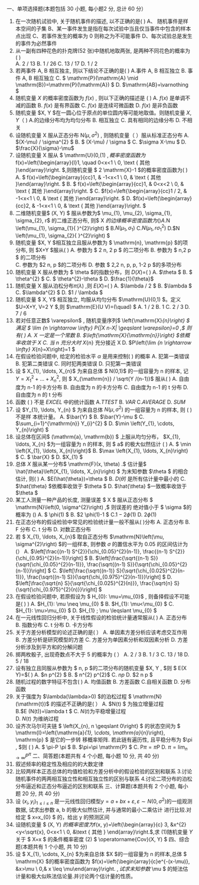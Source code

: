 一、单项选择题(本题包括 30 小题, 每小题2 分, 总计  60 分）
 1. 在一次随机试验中, 关于随机事件的描述, 以不正确的是(           )
 A、 随机事件是样本空间的子集
 B、某一事件发生是指在每次试验中当且仅当事件中包含的样本点出现
 C、若事件发生的概率为 0 则称之为不可能事件
 D、每次试验总是发生的事件为必然事件
 2. 从一副有四种花色的扑克牌(52 张)中随机地取两张, 是两种不同花色的概率为  (          )  
 A.  2 / 13 
 B.  1 / 26 
 C.  13 / 17 
 D.  1 / 2 
 3. 若两事件  A, B  相互独主, 则以下结论不正确的是( )
 A.事件  A, B  相互独立
 B. 事件  A, B  相互独立
 C. $ \mathrm{P}(\mathrm{A} \mid \mathrm{B})=\mathrm{P}(\mathrm{A}) $
 D.  $\mathrm{AB}=\varnothing $
 4. 随机变量  $X$  的概率密度函数为  $f(x)$ , 则以下正确的描述是  (          ) 
 A.  $f(x)$ 是单调不减的函数
 B.  $f(x)$  是有界函数
 C.  $f(x)$  是连续可微函数
 D.   $f(x)$ 是非负函数
 5. 随机变量  $X, Y  $在一圆心位于原点的单位圆内等可能地取值。则随机变量 $X, Y$（          ) 
 A.的边缘分布均为均匀分布
 B. 相互独立
 C. 具有相同的边缘分布
 D. 不相关
 6. 设随机变量  X  服从正态分布  $\mathrm{N}\left(\mu, \sigma^{2}\right)$ , 则随机变量（      ）服从标准正态分布
 A.  $(X-\mu) / \sigma^{2} $
 B. $ (X-\mu) / \sigma $
 C.  $\sigma X-\mu $
 D. $\frac{X}{\sigma}-\mu$
 7. 设随机变量  X  服从 $ \mathrm{U}(0,(1) $, 概率密度函数为$ f(x)=\left\{\begin{array}{l}1, \quad 0<x<1 \\ 0, \text { 其他 }\end{array}\right. $,则随机变量 $ 2 \mathrm{X}-1  $的概率密度函数为(            )
 A. $ f(x)=\left\{\begin{array}{cc}1, & -1<x<1 \\ 0, & \text { 其他 }\end{array}\right. $
 B.   $ f(x)=\left\{\begin{array}{cc}1, & 0<x<2 \\ 0, & \text { 其他 }\end{array}\right. $
 C.  $f(x)=\left\{\begin{array}{cc}1 / 2, & -1<x<1 \\ 0, & \text { 其他 }\end{array}\right. $
 D.  $f(x)=\left\{\begin{array}{cc}2, & -1<x<1 \\ 0, & \text { 其他 }\end{array}\right. $
 8. 二维随机变量$  (X, Y) $ 服从参数为$  \mu_{1}, \mu_{2}, \sigma_{1}, \sigma_{2}, r$  的二维正态分布, 则$  X  $的边缘概率密度函数为 ( )  
 A.$N \left(\mu_{1}, \sigma_{1}{ }^{2}\right) $
 B.$N \left(\mu_{1}, \sigma_{1}\right)$
 C.$N \left(\mu_{1}, r \sigma_{1}{ }^{2}\right)$
 D.$N  \left(\mu_{1}, \sigma_{2}{ }^{2}\right)  $
 9. 随机变量  $X, Y  $相互独立且服从参数为 $ \mathrm{n}, \mathrm{p}  $的项分布, 则  $X+Y  $服从( ) 
 A. 参数为 $ 2 n, 2 p $ 的二项分布 
 B. 参数为 $ n,2 p $ 的二项分布  
 C. 参数为 $2 n, p $的二项分布
 D. 参数 $ 2,2 n, p, p, 1-2 p $的多项分布 
 10. 随机变量  X  服从参数为 $ \theta  $的指数分布，则  $D(X)=$(        ) 
 A.  $\theta $
 B. $ \theta^{2} $
 C. $ \theta^{2}-\theta $
 D. $\frac{1}{\theta}$
 11. 随机变量  X 服从泊松分布$\pi(\lambda)$ ,则  $E(X)=$(        )
 A.  $\lambda / 2 $
 B.  $\lambda $
 C.  $\lambda^{2} $ 
 D.  $1 / \lambda $
 12. 随机变量 $ X, Y$  相互独立, 均服从均匀分布  $\mathrm{U}(0,1)  $。定义  $U=X+Y, V=2 Y $,则  $\mathrm{E}(U V)=(\quad) $
 A.  1 / 2 
 B. 1
 C.  2 / 3 
 D.  7 / 6 
 13. 若对任意正数$  \varepsilon$ , 随机变量序列$  \left\{\mathrm{X}_{n}\right\} $ 满足 $ \lim _{n \rightarrow \infty} P\{|X n-X| \geqslant \varepsilon\}=0 ,$ 则有( )
 A.  X  一定是一个常数
 B.  $\left\{\mathrm{X}_{\mathrm{n}}\right\}  $依概率收敛于  X 
 C. 当  n  充分大时  X_{n}  充分接近  X 
 D.  $P\left\{\lim _{n \rightarrow \infty} X_{n}=X\right\}=1 $
 14. 在假设检验问题中, 给定的检验水平  $\alpha$  是用来控制( ) 的概率
 A. 犯第一类错误
 B. 犯第二类错误
 C. 同时犯两类错误
 D. 只犯第一类错误
 15. 设 $ X_{1}, \ldots, X_{n}$  为来自总体 $ N(0,1)$  的一组容量为  n  的样本, 记  $Y=X_{1}{ }^{2}+\ldots+X_{n}{ }^{2} ,$
 则 $ X_{\mathrm{n}} / \sqrt{Y /(n-1)}$  服从( )
 A. 自由度为  n-1  的卡方分布
 B. 自由度为  n  的卡方分布
 C. 自由度为  n-1  的  t  分布
 D. 自由度为  n  的  t  分布
 16. 函数  (            )  不是 $EXCEL$ 中的统计函数
 A.$TTEST$
 B. $VAR$
 C.$AVERAGE$
 D. $SUM$
 17. 设  $Y_{1}, \ldots, Y_{n} $ 为来自总体  $N\left(\mu, \sigma^{2}\right)$  的一组容量为  n  的样本, 则 (          )不是样 本统计量。
 A.  $\bar{Y} $
 B.  $\bar{Y}-\mu $
 C.  $\sum_{i=1}^{\mathrm{n}} Y_{i}^{2} $
 D.  $\min \left(Y_{1}, \cdots, Y_{n}\right) $
 18. 设总体在区间$  (\mathrm{a}, \mathrm{b}) $ 上服从均匀分布，  $X_{1}, \ldots, X_{n}  $为一组容量为  n  的样本, 则 $ a$  的极大似然估计 ( )
 A. $ \min \left\{X_{1}, \ldots, X_{n}\right\}$ 
 B.  $\max \left\{X_{1}, \ldots, X_{n}\right\} $
 C. $ \bar{X} $
 D.  $X_{1} $
 19. 总体  $X$  服从某一分布$  \mathrm{F}(x, \theta) .$ 估计量$  \hat{\theta}\left(X_{1}, \ldots, X_{n}\right) $ 为末知参数  $\theta $ 的相合估计, 则( )
 A.  $E(\hat{\theta})=\theta $
 B.  $D(\hat{\theta})$  是所有估计量中最小的
 C.  $\hat{\theta}  $依概率收敛于  $\theta 
$
 D. $\hat{\theta}  $一致概率收敛于  $\theta 
$
 20. 某工人测量一种产品的长度, 测量误差 $ X $ 服从正态分布 $ \mathrm{N}\left(0, \sigma^{2}\right) ,$ 则误差的 绝对值小于 $ \sigma  $的概率为  () 
 A. $ \phi(1) $
 B.  $2 \phi(1)-1 $
 C.$1-2 \phi(1)$
 D.  $2 \phi(1)$
 21. 在正态分布的假设检验中常见的检验统计量一般不服从(      )分布
 A. 正态分布
 B. F 分布
 C.  t 分布
 D. 对数正态分布
 22. 若 $ X_{1}, \ldots, X_{n}$  取自正态分布  $\mathrm{N}\left(\mu, \sigma^{2}\right)  $的一组样本, 则参数  $\sigma$  的置信水平为  0.05  的区间估计为(）
 A.  $\left[\frac{(n-1) S^{2}}{\chi_{0.05}^{2}(n-1)}, \frac{(n-1) S^{2}}{\chi_{0.95}^{2}(n-1)}\right] $
 B.  $\left[\frac{\sqrt{(n-1) S}}{\sqrt{\chi_{0.05}^{2}(n-1)}}, \frac{\sqrt{(n-1) S}}{\sqrt{\chi_{0.05}^{2}(n-1)}}\right] $
 C.  $\left[\frac{\sqrt{(n-1)} S}{\sqrt{\chi_{0.025}^{2}(n-1)}}, \frac{\sqrt{(n-1) S}}{\sqrt{\chi_{0.975}^{2}(n-1)}}\right] $ 
 D.  $\left[\frac{\sqrt{n} S}{\sqrt{\chi_{0.025}^{2}(n)}}, \frac{\sqrt{n} S}{\sqrt{\chi_{0.975}^{2}(n)}}\right] $
 23. 在假设检验问题中, 若原假设为 $ H_{0}: \mu=\mu_{0}$ , 则备择假设不可能是( ) )
 A.  $H_{1}: \mu \neq \mu_{0} $
 B.  $H_{1}: \mu<\mu_{0} $
 C.  $H_{1}: \mu>\mu_{0} $
 D.  $H_{1} ; \mu \leqslant \mu_{0} $
 24. 在一元线性回归分析中, 关于线性假设的检验统计量通常服从(      )
 A. 正态分布
 B. 指数分布
 C.  t  分布 
 D. 卡方分布
 25. 关于方差分析模型的论述正确的是(      ）
 A. 单因素方差分析应该考虑交互作用
 B. 方差分析是研究模型的方差
 C. 方差分为单因素分析和双因素分析
 D. 方差分析涉及到平方和的分解问题
 26. 掷两枚骰子, 出现奇数点不大于 5 的概率为  (          ）
 A.  2 / 3 
 B.  1 / 3 
 C.  13 / 18 
 D.  5 / 18 
 27. 设有独立且同服从参数为 $ n, p  $的二项分布的随机变量  $X, Y , $则 $ E(X Y)=$(         ) 
 A.  $n p^{2} $
 B. $ n^{2} p^{2}$ 
 C. $n p$​
 D.  $2 n p $
 28. 随机过程的数字特征不包含(      )
 A. 均值函数
 B. 方差函数 
 C.自相关函数
 D. 分布函数
 29. 关于强度为  $\lambda(\lambda>0)  $的泊松过程 $ \mathrm{N}(\mathrm{t})$  的描述不正确的是( ）
 A.  $N(t) $ 为独立增量过程  
 B.$E  (N(t))=\lambda t $
 C. $N(t)$为平稳增量过程  
 D.  $N(t)$  为维纳过程
 30. 设齐次马尔可夫链 $ \left\{X_{n}, n \geqslant 0\right\} $ 的状态空间为 $ \mathrm{I}=\left\{\mathrm{a}_{1}, \cdots, \mathrm{a}_{n}\right\}, \mathrm{p} $ 是它的一步转 移概率矩阵. 若此链有遍历性, 且平稳分布为  $\pi , $则 (           )
 A. $ \pi-P \pi $
 B.  $\pi=\pi \mathrm{P} $
 C.  $\mathrm{P} \pi=\pi \mathrm{P}$
 D. $\pi=\lim_{n\rightarrow \infty}P^{\pi}$ 
 二、简答题(本题共有 4 个小题, 每小题 10 分, 共 40 分)
 1. 叙述频率的稳定性及相应的的大数定律
 2. 比较两样本正态总体的均值检验和方差分析中的假设检验的区别和联系
 3.讨论随机事件的两两相互独立性和相互独立性的区别与联系
 4.讨论二项分布的泊松分布逼近和正态分布逼近的区别和联系
 三、计算题(本题共有 2 个小题, 每小题 20 分, 共 40 分)
 1. 设  $\left(x_{i}, y_{i}\right)_{1 \leq i \leq n}$  是一元线性回归模型$y=a+b x+\varepsilon, \varepsilon \sim N\left(0, \sigma^{2}\right)$的一组观测数据, 试求出参数  a, b  的极大似然估计, 并与通常的最小二乘估计 进行比较.对给定 $ x=x_{0} $ 的，给出  y  的预测区间
 2. 设随机变量 $ (X, Y)  $的概率密度为$f(x, y)=\left\{\begin{array}{c}
3, &x^{2}<y<\sqrt{x}, 0<x<1 \\
0, &\text { 其他 }
\end{array}\right.$,求 
 (1)随机变量  $Y$  关于 $ X=x $ 的条件概率密度 
 (2) $ \operatorname{Cov}(X, Y) $
 四、综合题(本题共有 1 个小题, 共 10 分)
 1. 设 $ X_{1}, \cdots, X_{n}  $为来自总体  $X  $的一组容量为  n  的样本,总体 $ \mathrm{X}  $的概率密度函数为  $f(x)=\left\{\begin{array}{c}e^{-(x-\mu)}, &x>\mu \\ 0,& x \leq \mu\end{array}\right. $,试求末知参数$  \mu $ 的矩法估计量和极大似䀢法估论量.并讨论两个估计量的性质。
 